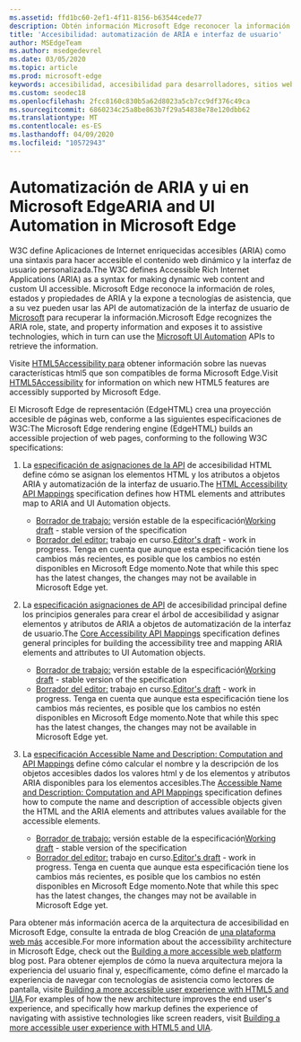 ```yaml
---
ms.assetid: ffd1bc60-2ef1-4f11-8156-b63544cede77
description: Obtén información Microsoft Edge reconocer la información de ARIA y, a continuación, exponerla a tecnologías de asistencia que luego pueden usar las API de automatización de la interfaz de usuario de Microsoft.
title: 'Accesibilidad: automatización de ARIA e interfaz de usuario'
author: MSEdgeTeam
ms.author: msedgedevrel
ms.date: 03/05/2020
ms.topic: article
ms.prod: microsoft-edge
keywords: accesibilidad, accesibilidad para desarrolladores, sitios web accesibles, edge, desarrollo web, ARIA, desarrollador, UIA, Automatización de la interfaz de usuario
ms.custom: seodec18
ms.openlocfilehash: 2fcc8160c830b5a62d8023a5cb7cc9df376c49ca
ms.sourcegitcommit: 6860234c25a8be863b7f29a54838e78e120dbb62
ms.translationtype: MT
ms.contentlocale: es-ES
ms.lasthandoff: 04/09/2020
ms.locfileid: "10572943"
---
```

# <span data-ttu-id="9bed6-104">Automatización de ARIA y ui en Microsoft Edge</span><span class="sxs-lookup"><span data-stu-id="9bed6-104">ARIA and UI Automation in Microsoft Edge</span></span>

<span data-ttu-id="9bed6-105">W3C define Aplicaciones de Internet enriquecidas accesibles (ARIA) como una sintaxis para hacer accesible el contenido web dinámico y la interfaz de usuario personalizada.</span><span class="sxs-lookup"><span data-stu-id="9bed6-105">The W3C defines Accessible Rich Internet Applications (ARIA) as a syntax for making dynamic web content and custom UI accessible.</span></span> <span data-ttu-id="9bed6-106">Microsoft Edge reconoce la información de roles, estados y propiedades de ARIA y la expone a tecnologías de asistencia, que a su vez pueden usar las API de automatización de la interfaz de usuario de [Microsoft](https://blogs.msdn.microsoft.com/winuiautomation/) para recuperar la información.</span><span class="sxs-lookup"><span data-stu-id="9bed6-106">Microsoft Edge recognizes the ARIA role, state, and property information and exposes it to assistive technologies, which in turn can use the [Microsoft UI Automation](https://blogs.msdn.microsoft.com/winuiautomation/) APIs to retrieve the information.</span></span>

<span data-ttu-id="9bed6-107">Visite [HTML5Accessibility para](https://html5accessibility.com) obtener información sobre las nuevas características html5 que son compatibles de forma Microsoft Edge.</span><span class="sxs-lookup"><span data-stu-id="9bed6-107">Visit [HTML5Accessibility](https://html5accessibility.com) for information on which new HTML5 features are accessibly supported by Microsoft Edge.</span></span>

<span data-ttu-id="9bed6-108">El Microsoft Edge de representación (EdgeHTML) crea una proyección accesible de páginas web, conforme a las siguientes especificaciones de W3C:</span><span class="sxs-lookup"><span data-stu-id="9bed6-108">The Microsoft Edge rendering engine (EdgeHTML) builds an accessible projection of web pages, conforming to the following W3C specifications:</span></span>

1. <span data-ttu-id="9bed6-109">La [especificación de asignaciones de la API](https://w3.org/TR/html-aam-1.0/) de accesibilidad HTML define cómo se asignan los elementos HTML y los atributos a objetos ARIA y automatización de la interfaz de usuario.</span><span class="sxs-lookup"><span data-stu-id="9bed6-109">The [HTML Accessibility API Mappings](https://w3.org/TR/html-aam-1.0/) specification defines how HTML elements and attributes map to ARIA and UI Automation objects.</span></span>
   * <span data-ttu-id="9bed6-110">[Borrador de trabajo:](https://w3.org/TR/html-aam-1.0/) versión estable de la especificación</span><span class="sxs-lookup"><span data-stu-id="9bed6-110">[Working draft](https://w3.org/TR/html-aam-1.0/) - stable version of the specification</span></span>
   * <span data-ttu-id="9bed6-111">[Borrador del editor:](https://w3c.github.io/html-aam/) trabajo en curso.</span><span class="sxs-lookup"><span data-stu-id="9bed6-111">[Editor's draft](https://w3c.github.io/html-aam/) - work in progress.</span></span> <span data-ttu-id="9bed6-112">Tenga en cuenta que aunque esta especificación tiene los cambios más recientes, es posible que los cambios no estén disponibles en Microsoft Edge momento.</span><span class="sxs-lookup"><span data-stu-id="9bed6-112">Note that while this spec has the latest changes, the changes may not be available in Microsoft Edge yet.</span></span>


2. <span data-ttu-id="9bed6-113">La [especificación asignaciones de API](https://w3.org/TR/core-aam-1.1/) de accesibilidad principal define los principios generales para crear el árbol de accesibilidad y asignar elementos y atributos de ARIA a objetos de automatización de la interfaz de usuario.</span><span class="sxs-lookup"><span data-stu-id="9bed6-113">The [Core Accessibility API Mappings](https://w3.org/TR/core-aam-1.1/) specification defines general principles for building the accessibility tree and mapping ARIA elements and attributes to UI Automation objects.</span></span>
   * <span data-ttu-id="9bed6-114">[Borrador de trabajo:](https://w3.org/TR/core-aam-1.1/) versión estable de la especificación</span><span class="sxs-lookup"><span data-stu-id="9bed6-114">[Working draft](https://w3.org/TR/core-aam-1.1/) - stable version of the specification</span></span>
   * <span data-ttu-id="9bed6-115">[Borrador del editor:](https://w3c.github.io/core-aam/) trabajo en curso.</span><span class="sxs-lookup"><span data-stu-id="9bed6-115">[Editor's draft](https://w3c.github.io/core-aam/) - work in progress.</span></span> <span data-ttu-id="9bed6-116">Tenga en cuenta que aunque esta especificación tiene los cambios más recientes, es posible que los cambios no estén disponibles en Microsoft Edge momento.</span><span class="sxs-lookup"><span data-stu-id="9bed6-116">Note that while this spec has the latest changes, the changes may not be available in Microsoft Edge yet.</span></span>  

3. <span data-ttu-id="9bed6-117">La [especificación Accessible Name and Description: Computation and API Mappings](https://w3.org/TR/accname-aam-1.1/) define cómo calcular el nombre y la descripción de los objetos accesibles dados los valores html y de los elementos y atributos ARIA disponibles para los elementos accesibles.</span><span class="sxs-lookup"><span data-stu-id="9bed6-117">The [Accessible Name and Description: Computation and API Mappings](https://w3.org/TR/accname-aam-1.1/) specification defines how to compute the name and description of accessible objects given the HTML and the ARIA elements and attributes values available for the accessible elements.</span></span>
   * <span data-ttu-id="9bed6-118">[Borrador de trabajo:](https://w3.org/TR/accname-aam-1.1/) versión estable de la especificación</span><span class="sxs-lookup"><span data-stu-id="9bed6-118">[Working draft](https://w3.org/TR/accname-aam-1.1/) - stable version of the specification</span></span>  
   * <span data-ttu-id="9bed6-119">[Borrador del editor:](https://w3c.github.io/accname/) trabajo en curso.</span><span class="sxs-lookup"><span data-stu-id="9bed6-119">[Editor's draft](https://w3c.github.io/accname/) - work in progress.</span></span> <span data-ttu-id="9bed6-120">Tenga en cuenta que aunque esta especificación tiene los cambios más recientes, es posible que los cambios no estén disponibles en Microsoft Edge momento.</span><span class="sxs-lookup"><span data-stu-id="9bed6-120">Note that while this spec has the latest changes, the changes may not be available in Microsoft Edge yet.</span></span>   

<span data-ttu-id="9bed6-121">Para obtener más información acerca de la arquitectura de accesibilidad en Microsoft Edge, consulte la entrada de blog Creación de [una plataforma web más](https://blogs.windows.com/msedgedev/2016/04/20/building-a-more-accessible-web-platform/) accesible.</span><span class="sxs-lookup"><span data-stu-id="9bed6-121">For more information about the accessibility architecture in Microsoft Edge, check out the [Building a more accessible web platform](https://blogs.windows.com/msedgedev/2016/04/20/building-a-more-accessible-web-platform/) blog post.</span></span>  <span data-ttu-id="9bed6-122">Para obtener ejemplos de cómo la nueva arquitectura mejora la experiencia del usuario final y, específicamente, cómo define el marcado la experiencia de navegar con tecnologías de asistencia como lectores de pantalla, visite [Building a more accessible user experience with HTML5 and UIA](https://blogs.windows.com/msedgedev/2016/05/12/accessible-ux-with-html5-and-uia/).</span><span class="sxs-lookup"><span data-stu-id="9bed6-122">For examples of how the new architecture improves the end user's experience, and specifically how markup defines the experience of navigating with assistive technologies like screen readers, visit [Building a more accessible user experience with HTML5 and UIA](https://blogs.windows.com/msedgedev/2016/05/12/accessible-ux-with-html5-and-uia/).</span></span>
